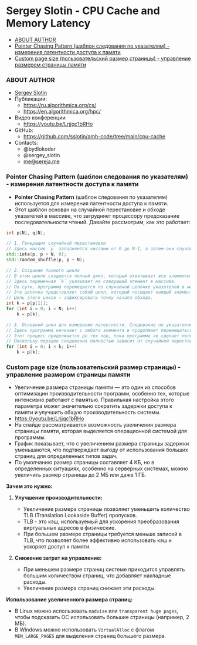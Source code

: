 # Sergey Slotin - CPU Cache and Memory Latency

- [ABOUT AUTHOR](#about-author)
- [Pointer Chasing Pattern (шаблон следования по указателям) - измерения латентности доступа к памяти](#pointer-chasing-pattern-шаблон-следования-по-указателям---измерения-латентности-доступа-к-памяти)
- [Custom page size (пользовательский размер страницы) - управление размером страницы памяти](#custom-page-size-пользовательский-размер-страницы---управление-размером-страницы-памяти)

### ABOUT AUTHOR

- [Sergey Slotin](https://github.com/sslotin)
- Публикации:
  - https://ru.algorithmica.org/cs/
  - https://en.algorithmica.org/hpc/
- Видео конференции
  - https://youtu.be/Lrjjqc1bRHo
- GitHub:
  - https://github.com/sslotin/amh-code/tree/main/cpu-cache
- Contacts:
  - @bydlokoder
  - @sergey_slotin
  - me@sereja.me

### Pointer Chasing Pattern (шаблон следования по указателям) - измерения латентности доступа к памяти

- **Pointer Chasing Pattern** (шаблон следования по указателям) используется для измерения латентности доступа к памяти.
- Этот шаблон основан на случайной перестановке и обходе указателей в массиве, что затрудняет процессору предсказание последовательности чтений. Давайте рассмотрим, как это работает:

```cpp
int p[N], q[N];

// 1. Генерация случайной перестановки
// Здесь массив `p` заполняется числами от 0 до N-1, а затем они случайным образом перемешиваются. Это создает случайную перестановку элементов массива `p`.
std::iota(p, p + N, 0);
std::random_shuffle(p, p + N);

// 2. Создание полного цикла
// В этом цикле создается полный цикл, который охватывает все элементы массива `p`.
// Здесь переменная `k` указывает на следующий элемент в массиве.
// По сути, программа перемещается по случайной цепочке указателей в массиве.
// Эта цепочка представляет собой цикл, который посещает каждый элемент ровно один раз.
// Цель этого цикла — зафиксировать точку начала обхода.
int k = p[p[1]];
for (int i = 0; i < N; i++)
    k = p[k];

// 3. Основной цикл для измерения латентности. Cледование по указателям
// Здесь программа начинает с любого элемента и продолжает перемещаться по массиву, следуя указателям (индексам).
// Этот процесс продолжается до тех пор, пока программа не сделает полный оборот по массиву.
// Поскольку порядок следования полностью зависит от случайной перестановки, процессору трудно предсказать последовательность чтений, что делает измерение латентности более точным.
for (int i = 0; i < k; i++)
    k = p[k];
```

### Custom page size (пользовательский размер страницы) - управление размером страницы памяти

- Увеличение размера страницы памяти — это один из способов оптимизации производительности программ, особенно тех, которые интенсивно работают с памятью. Правильная настройка этого параметра может значительно сократить задержки доступа к памяти и улучшить общую производительность системы.
- https://youtu.be/Lrjjqc1bRHo
- На слайде рассматривается возможность увеличения размера страницы памяти, которая выделяется операционной системой для программы.
- График показывает, что с увеличением размера страницы задержки уменьшаются, что подтверждает выгоду от использования больших страниц для определенных типов задач.
- По умолчанию размер страницы составляет 4 КБ, но в определенных ситуациях, особенно на серверных системах, можно увеличить размер страницы до 2 МБ или даже 1 ГБ.

**Зачем это нужно:**

1. **Улучшение производительности:**
   - Увеличение размера страницы позволяет уменьшить количество TLB (Translation Lookaside Buffer) пропусков.
   - TLB - это кэш, используемый для ускорения преобразования виртуальных адресов в физические.
   - При большем размере страницы требуется меньше записей в TLB, что позволяет более эффективно использовать кэш и ускоряет доступ к памяти.

2. **Снижение затрат на управление:**
   - При меньшем размере страниц системе приходится управлять большим количеством страниц, что добавляет накладные расходы.
   - Увеличение размера страниц снижает эти расходы.

**Использование увеличенного размера страниц:**

- В Linux можно использовать `madvise` или `transparent huge pages`, чтобы подсказать ОС использовать большие страницы (например, 2 МБ).
- В Windows можно использовать `VirtualAlloc` с флагом `MEM_LARGE_PAGES` для выделения страниц большего размера.
